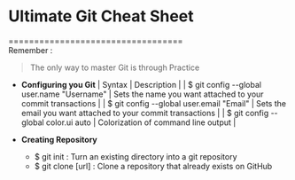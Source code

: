 # Ultimate Git Cheat Sheet
==================================                                             
Remember :
> The only way to master Git is through Practice   

* **Configuring you Git**
 	| Syntax | Description |
| $ git config --global user.name "Username" | Sets the name you want attached to your commit transactions |
| $ git config --global user.email "Email" | Sets the email you want attached to your commit transactions |
| $ git config --global color.ui auto | Colorization of command line output | 

	
* **Creating Repository**
	* $ git init : Turn an existing directory into a git repository
	* $ git clone [url] : Clone a repository that already exists on GitHub
